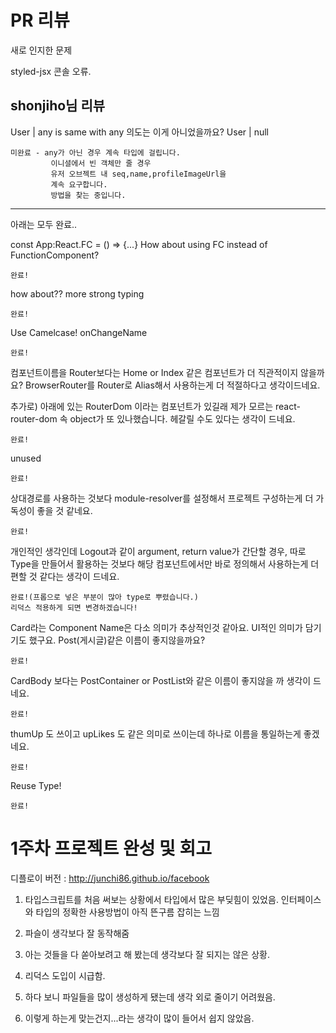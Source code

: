 # PR 리뷰

새로 인지한 문제

styled-jsx 콘솔 오류.

## shonjiho님 리뷰

User | any is same with any
의도는 이게 아니었을까요? User | null

```
미완료 - any가 아닌 경우 계속 타입에 걸립니다.
         이니셜에서 빈 객체만 줄 경우
         유저 오브젝트 내 seq,name,profileImageUrl을
         계속 요구합니다.
         방법을 찾는 중입니다.
```

---

아래는 모두 완료..

const App:React.FC = () => {...}
How about using FC instead of FunctionComponent?

```
완료!
```

how about?? more strong typing

```
완료!
```

Use Camelcase! onChangeName

```
완료!
```

컴포넌트이름을 Router보다는 Home or Index 같은 컴포넌트가 더 직관적이지 않을까요?
BrowserRouter를 Router로 Alias해서 사용하는게 더 적절하다고 생각이드네요.

추가로) 아래에 있는 RouterDom 이라는 컴포넌트가 있길래 제가 모르는 react-router-dom 속 object가 또 있나했습니다. 헤갈릴 수도 있다는 생각이 드네요.

```
완료!
```

unused

```
완료!
```

상대경로를 사용하는 것보다 module-resolver를 설정해서 프로젝트 구성하는게 더 가독성이 좋을 것 같네요.

```
완료!
```

개인적인 생각인데 Logout과 같이 argument, return value가 간단할 경우, 따로 Type을 만들어서 활용하는 것보다 해당 컴포넌트에서만 바로 정의해서 사용하는게 더 편할 것 같다는 생각이 드네요.

```
완료!(프롭으로 넣은 부분이 많아 type로 뿌렸습니다.)
리덕스 적용하게 되면 변경하겠습니다!
```

Card라는 Component Name은 다소 의미가 추상적인것 같아요. UI적인 의미가 담기기도 했구요. Post(게시글)같은 이름이 좋지않을까요?

```
완료!
```

CardBody 보다는 PostContainer or PostList와 같은 이름이 좋지않을 까 생각이 드네요.

```
완료!
```

thumUp 도 쓰이고 upLikes 도 같은 의미로 쓰이는데 하나로 이름을 통일하는게 좋겠네요.

```
완료!
```

Reuse Type!

```
완료!
```

# 1주차 프로젝트 완성 및 회고

디플로이 버전 : http://junchi86.github.io/facebook

1. 타입스크립트를 처음 써보는 상황에서 타입에서 많은 부딪힘이 있었음.
   인터페이스와 타입의 정확한 사용방법이 아직 뜬구름 잡히는 느낌

2. 파슬이 생각보다 잘 동작해줌

3. 아는 것들을 다 쏟아보려고 해 봤는데 생각보다 잘 되지는 않은 상황.

4. 리덕스 도입이 시급함.

5. 하다 보니 파일들을 많이 생성하게 됐는데 생각 외로 줄이기 어려웠음.

6. 이렇게 하는게 맞는건지...라는 생각이 많이 들어서 쉽지 않았음.
